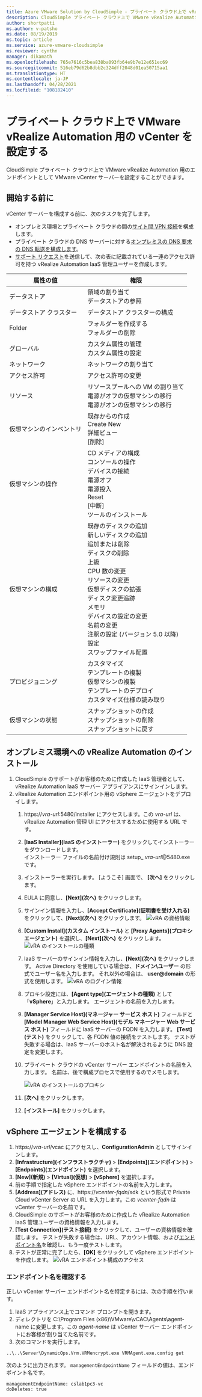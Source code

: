 ```yaml
---
title: Azure VMware Solution by CloudSimple - プライベート クラウド上で vRealize Automation 用の vCenter を設定する
description: CloudSimple プライベート クラウド上で VMware vRealize Automation 用のエンドポイントとして VMware vCenter サーバーを設定する方法について説明します。
author: shortpatti
ms.author: v-patsho
ms.date: 08/19/2019
ms.topic: article
ms.service: azure-vmware-cloudsimple
ms.reviewer: cynthn
manager: dikamath
ms.openlocfilehash: 765e7616c5bea838ba093fb64e9b7e12e651ec69
ms.sourcegitcommit: 516eb79d62b8dbb2c324dff2048d01ea50715aa1
ms.translationtype: HT
ms.contentlocale: ja-JP
ms.lasthandoff: 04/28/2021
ms.locfileid: "108182410"
---
```

# <a name="set-up-vcenter-on-your-private-cloud-for-vmware-vrealize-automation"></a>プライベート クラウド上で VMware vRealize Automation 用の vCenter を設定する

CloudSimple プライベート クラウド上で VMware vRealize Automation 用のエンドポイントとして VMware vCenter サーバーを設定することができます。

## <a name="before-you-begin"></a>開始する前に

vCenter サーバーを構成する前に、次のタスクを完了します。

* オンプレミス環境とプライベート クラウドの間の[サイト間 VPN 接続](vpn-gateway.md#set-up-a-site-to-site-vpn-gateway)を構成します。
* プライベート クラウドの DNS サーバーに対する[オンプレミスの DNS 要求の DNS 転送を構成します](on-premises-dns-setup.md)。
* [サポート リクエスト](https://portal.azure.com/#blade/Microsoft_Azure_Support/HelpAndSupportBlade/newsupportrequest)を送信して、次の表に記載されている一連のアクセス許可を持つ vRealize Automation IaaS 管理ユーザーを作成します。

| 属性の値 | 権限 |
------------ | ------------- |  
| データストア |  領域の割り当て <br> データストアの参照 |
| データストア クラスター | データストア クラスターの構成 |
| Folder | フォルダーを作成する <br>フォルダーの削除 |
| グローバル |  カスタム属性の管理<br>カスタム属性の設定 |
| ネットワーク | ネットワークの割り当て |
| アクセス許可 | アクセス許可の変更 |
| リソース | リソースプールへの VM の割り当て<br>電源がオフの仮想マシンの移行<br>電源がオンの仮想マシンの移行 |
| 仮想マシンのインベントリ |  既存からの作成<br>Create New<br>詳細ビュー<br>[削除] | 
| 仮想マシンの操作 |  CD メディアの構成<br>コンソールの操作<br>デバイスの接続<br>電源オフ<br>電源投入<br>Reset<br>[中断]<br>ツールのインストール | 
| 仮想マシンの構成 |  既存のディスクの追加<br>新しいディスクの追加<br>追加または削除<br>ディスクの削除<br>上級<br>CPU 数の変更<br>リソースの変更<br>仮想ディスクの拡張<br>ディスク変更追跡<br>メモリ<br>デバイスの設定の変更<br>名前の変更<br>注釈の設定 (バージョン 5.0 以降)<br>設定<br>スワップファイル配置 |
| プロビジョニング |  カスタマイズ<br>テンプレートの複製<br>仮想マシンの複製<br>テンプレートのデプロイ<br>カスタマイズ仕様の読み取り |
| 仮想マシンの状態 | スナップショットの作成<br>スナップショットの削除<br>スナップショットに戻す |

## <a name="install-vrealize-automation-in-your-on-premises-environment"></a>オンプレミス環境への vRealize Automation のインストール

1. CloudSimple のサポートがお客様のために作成した IaaS 管理者として、vRealize Automation IaaS サーバー アプライアンスにサインインします。
2. vRealize Automation エンドポイント用の vSphere エージェントをデプロイします。
    1. https://*vra-url*:5480/installer にアクセスします。この *vra-url* は、vRealize Automation 管理 UI にアクセスするために使用する URL です。
    2. **[IaaS Installer]\(IaaS のインストーラー\)** をクリックしてインストーラーをダウンロードします。<br>
    インストーラー ファイルの名前付け規則は setup_ *vra-url*@5480.exe です。
    3. インストーラーを実行します。 [ようこそ] 画面で、 **[次へ]** をクリックします。
    4. EULA に同意し、**[Next]\(次へ\)** をクリックします。
    5. サインイン情報を入力し、**[Accept Certificate]\(証明書を受け入れる\)** をクリックして、**[Next]\(次へ\)** をクリックします。
    ![vRA の資格情報](media/configure-vra-endpoint-login.png)
    6. **[Custom Install]\(カスタム インストール\)** と **[Proxy Agents]\(プロキシ エージェント\)** を選択し、**[Next]\(次へ\)** をクリックします。
    ![vRA のインストールの種類](media/configure-vra-endpoint-install-type.png)
    7. IaaS サーバーのサインイン情報を入力し、**[Next]\(次へ\)** をクリックします。 Active Directory を使用している場合は、**ドメイン\ユーザー** の形式でユーザー名を入力します。 それ以外の場合は、 **user@domain** の形式を使用します。
    ![vRA のログイン情報](media/configure-vra-endpoint-account.png)
    8. プロキシ設定には、**[Agent type]\(エージェントの種類\)** として「**vSphere**」と入力します。 エージェントの名前を入力します。
    9. **[Manager Service Host]\(マネージャー サービス ホスト\)** フィールドと **[Model Manager Web Service Host]\(モデル マネージャー Web サービス ホスト\)** フィールドに IaaS サーバーの FQDN を入力します。 **[Test]\(テスト\)** をクリックして、各 FQDN 値の接続をテストします。 テストが失敗する場合は、IaaS サーバーのホスト名が解決されるように DNS 設定を変更します。
    10. プライベート クラウドの vCenter サーバー エンドポイントの名前を入力します。 名前は、後で構成プロセスで使用するのでメモします。

        ![vRA のインストールのプロキシ](media/configure-vra-endpoint-proxy.png)

    11. **[次へ]** をクリックします。
    12. **[インストール]** をクリックします。

## <a name="configure-the-vsphere-agent"></a>vSphere エージェントを構成する

1. https://*vra-url*/vcac にアクセスし、**ConfigurationAdmin** としてサインインします。
2. **[Infrastructure]\(インフラストラクチャ\)**  >  **[Endpoints]\(エンドポイント\)**  >  **[Endpoints]\(エンドポイント\)** を選択します。
3. **[New]\(新規\)**  >  **[Virtual]\(仮想\)**  >  **[vSphere]** を選択します。
4. 前の手順で指定した vSphere エンドポイントの名前を入力します。
5. **[Address]\(アドレス\)** に、https://*vcenter-fqdn*/sdk という形式で Private Cloud vCenter Server の URL を入力します。この *vcenter-fqdn* は vCenter サーバーの名前です。
6. CloudSimple のサポートがお客様のために作成した vRealize Automation IaaS 管理ユーザーの資格情報を入力します。
7. **[Test Connection]\(テスト接続\)** をクリックして、ユーザーの資格情報を確認します。 テストが失敗する場合は、URL、アカウント情報、および[エンドポイント名](#verify-the-endpoint-name)を確認し、もう一度テストします。
8. テストが正常に完了したら、**[OK]** をクリックして vSphere エンドポイントを作成します。
    ![vRA エンドポイント構成のアクセス](media/configure-vra-endpoint-vra-edit.png)

### <a name="verify-the-endpoint-name"></a>エンドポイント名を確認する

正しい vCenter サーバー エンドポイント名を特定するには、次の手順を行います。

1. IaaS アプライアンス上でコマンド プロンプトを開きます。
2. ディレクトリを C:\Program Files (x86)\VMware\vCAC\Agents\agent-name に変更します。この *agent-name* は vCenter サーバー エンドポイントにお客様が割り当てた名前です。
3. 次のコマンドを実行します。

```
..\..\Server\DynamicOps.Vrm.VRMencrypt.exe VRMAgent.exe.config get
```

次のように出力されます。 `managementEndpointName` フィールドの値は、エンドポイント名です。

```
managementEndpointName: cslab1pc3-vc
doDeletes: true
```
